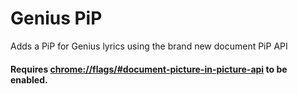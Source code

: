 # Genius PiP
Adds a PiP for Genius lyrics using the brand new document PiP API

#### Requires [chrome://flags/#document-picture-in-picture-api](chrome://flags/#document-picture-in-picture-api) to be enabled.
